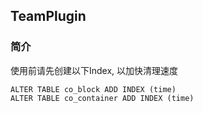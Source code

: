 ## TeamPlugin

### 简介
使用前请先创建以下Index, 以加快清理速度  
````
ALTER TABLE co_block ADD INDEX (time)
ALTER TABLE co_container ADD INDEX (time)
````